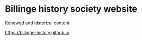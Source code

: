 # Billinge history society website

Renewed and historical content.

https://billinge-history.github.io

